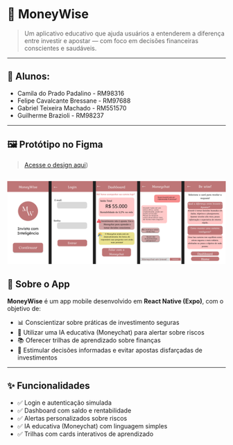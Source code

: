 # 💼 MoneyWise

> Um aplicativo educativo que ajuda usuários a entenderem a diferença entre investir e apostar — com foco em decisões financeiras conscientes e saudáveis.

---

## 🚀 Alunos:
- Camila do Prado Padalino - RM98316
- Felipe Cavalcante Bressane - RM97688
- Gabriel Teixeira Machado - RM551570
- Guilherme Brazioli - RM98237

---

## 🖼️ Protótipo no Figma

> [Acesse o design aqui](https://www.figma.com/proto/JWp8bp8wZR4vII4Y3cy529/MoneyWise-App?node-id=3-2&t=Ai8ybSaRkaZMok2K-1))

![MoneyWise Preview](./assets/MoneyWise%20App.jpg)
---

## 📱 Sobre o App

**MoneyWise** é um app mobile desenvolvido em **React Native (Expo)**, com o objetivo de:

- 📊 Conscientizar sobre práticas de investimento seguras
- 🤖 Utilizar uma IA educativa (Moneychat) para alertar sobre riscos
- 📚 Oferecer trilhas de aprendizado sobre finanças
- 🧠 Estimular decisões informadas e evitar apostas disfarçadas de investimentos

---

## ✨ Funcionalidades

- ✅ Login e autenticação simulada
- ✅ Dashboard com saldo e rentabilidade
- ✅ Alertas personalizados sobre riscos
- ✅ IA educativa (Moneychat) com linguagem simples
- ✅ Trilhas com cards interativos de aprendizado
